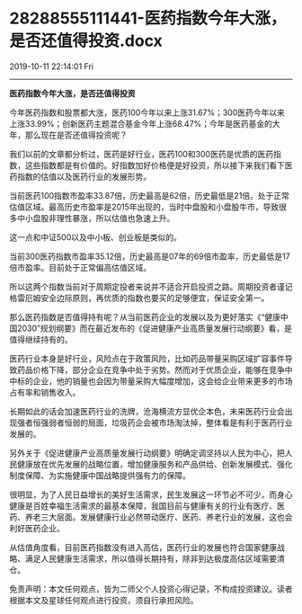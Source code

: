 # 28288555111441-医药指数今年大涨，是否还值得投资.docx

2019-10-11 22:14:01 Fri

----

__医药指数今年大涨，是否还值得投资__

今年医药指数和股票都大涨，医药100今年以来上涨31\.67%；300医药今年以来上涨33\.99%；创新医药主题混合基金今年上涨68\.47%；今年是医药基金的大年，那么现在是否还值得投资呢？

我们以前的文章都分析过，医药是好行业，医药100和300医药是优质的医药指数，这些指数都是有价值的。好指数加好价格便是好投资，所以接下来我们看下医药指数的估值以及医药行业的发展形势。

当前医药100指数市盈率33\.87倍，历史最高是62倍，历史最低是21倍。处于正常估值区域。最高历史市盈率是2015年出现的，当时中盘股和小盘股牛市，导致很多中小盘股非理性暴涨，所以估值也急速上升。

这一点和中证500以及中小板、创业板是类似的。

当前300医药指数市盈率35\.12倍，历史最高是07年的69倍市盈率，历史最低是17倍市盈率。目前处于正常偏高估值区域。

所以这两个指数当前对于周期定投者来说并不适合开启投资之路。周期投资者谨记格雷厄姆安全边际原则，再优质的指数也要买的足够便宜，保证安全第一。

那么医药指数是否值得持有呢？从当前医药企业的发展以及为更好落实《“健康中国2030”规划纲要》而在最近发布的《促进健康产业高质量发展行动纲要》看，是值得继续持有的。

医药行业本身是好行业，风险点在于政策风险，比如药品带量采购区域扩容事件导致药品价格下降，部分企业在竞争中处于劣势。然而对于优质企业，能够在竞争中中标的企业，他的销量也会因为带量采购大幅度增加，这会给企业带来更多的市场占有率和销售收入。

长期如此的话会加速医药行业的洗牌，沧海横流方显优企本色，未来医药行业会出现强者恒强弱者恒弱的局面，垃圾药企会被市场淘汰掉，整体看是有利于医药行业发展的。

另外关于《促进健康产业高质量发展行动纲要》明确定调坚持以人民为中心，把人民健康放在优先发展的战略位置，增加健康服务和产品供给、创新发展模式、强化制度保障、为实施健康中国战略提供强有力的保障。

很明显，为了人民日益增长的美好生活需求，民生发展这一环节必不可少，而身心健康是百姓幸福生活需求的最基本保障，我国目前与健康有关的行业有医疗、医药、养老三大层面。发展健康行业必然带动医疗、医药、养老行业的发展，这也会利好医药企业。

从估值角度看，目前医药指数没有进入高估，医药行业的发展也符合国家健康战略、满足人民健康生活需求，所以值得长期持有，除非到达极度高估区域需要清仓。

免责声明：本文任何观点，皆为二师父个人投资心得记录，不构成投资建议。读者根据本文及星球任何观点进行投资，须自行承担风险。

